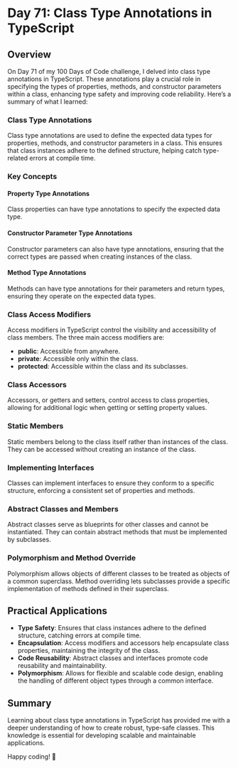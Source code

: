 # Day 71: Class Type Annotations in TypeScript

## Overview

On Day 71 of my 100 Days of Code challenge, I delved into class type annotations in TypeScript. These annotations play a crucial role in specifying the types of properties, methods, and constructor parameters within a class, enhancing type safety and improving code reliability. Here’s a summary of what I learned:

### Class Type Annotations

Class type annotations are used to define the expected data types for properties, methods, and constructor parameters in a class. This ensures that class instances adhere to the defined structure, helping catch type-related errors at compile time.

### Key Concepts

#### Property Type Annotations

Class properties can have type annotations to specify the expected data type.

#### Constructor Parameter Type Annotations

Constructor parameters can also have type annotations, ensuring that the correct types are passed when creating instances of the class.

#### Method Type Annotations

Methods can have type annotations for their parameters and return types, ensuring they operate on the expected data types.

### Class Access Modifiers

Access modifiers in TypeScript control the visibility and accessibility of class members. The three main access modifiers are:

- **public**: Accessible from anywhere.
- **private**: Accessible only within the class.
- **protected**: Accessible within the class and its subclasses.

### Class Accessors

Accessors, or getters and setters, control access to class properties, allowing for additional logic when getting or setting property values.

### Static Members

Static members belong to the class itself rather than instances of the class. They can be accessed without creating an instance of the class.

### Implementing Interfaces

Classes can implement interfaces to ensure they conform to a specific structure, enforcing a consistent set of properties and methods.

### Abstract Classes and Members

Abstract classes serve as blueprints for other classes and cannot be instantiated. They can contain abstract methods that must be implemented by subclasses.

### Polymorphism and Method Override

Polymorphism allows objects of different classes to be treated as objects of a common superclass. Method overriding lets subclasses provide a specific implementation of methods defined in their superclass.

## Practical Applications

- **Type Safety**: Ensures that class instances adhere to the defined structure, catching errors at compile time.
- **Encapsulation**: Access modifiers and accessors help encapsulate class properties, maintaining the integrity of the class.
- **Code Reusability**: Abstract classes and interfaces promote code reusability and maintainability.
- **Polymorphism**: Allows for flexible and scalable code design, enabling the handling of different object types through a common interface.

## Summary

Learning about class type annotations in TypeScript has provided me with a deeper understanding of how to create robust, type-safe classes. This knowledge is essential for developing scalable and maintainable applications.

Happy coding! 🚀

